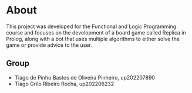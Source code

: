 # About 
This project was developed for the Functional and Logic Programming course and focuses on the development of a board game called Replica in Prolog, along with a bot that uses multiple algorithms to either solve the game or provide advice to the user.
## Group 
- Tiago de Pinho Bastos de Oliveira Pinheiro, up202207890
- Tiago Grilo Ribeiro Rocha, up202206232
